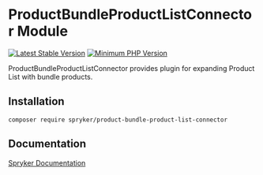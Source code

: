 # ProductBundleProductListConnector Module
[![Latest Stable Version](https://poser.pugx.org/spryker/product-bundle-product-list-connector/v/stable.svg)](https://packagist.org/packages/spryker/product-bundle-product-list-connector)
[![Minimum PHP Version](https://img.shields.io/badge/php-%3E%3D%208.0-8892BF.svg)](https://php.net/)

ProductBundleProductListConnector provides plugin for expanding Product List with bundle products.

## Installation

```
composer require spryker/product-bundle-product-list-connector
```

## Documentation

[Spryker Documentation](https://docs.spryker.com)
